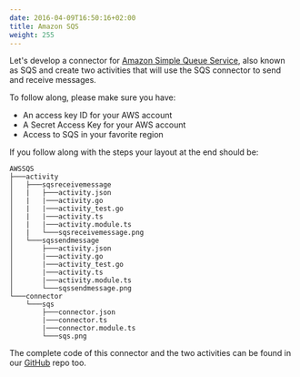 ```yaml
---
date: 2016-04-09T16:50:16+02:00
title: Amazon SQS
weight: 255
---
```


Let's develop a connector for [Amazon Simple Queue Service](https://aws.amazon.com/sqs/), also known as SQS and create two activities that will use the SQS connector to send and receive messages. 

To follow along, please make sure you have:

* An access key ID for your AWS account
* A Secret Access Key for your AWS account
* Access to SQS in your favorite region

If you follow along with the steps your layout at the end should be:

```
AWSSQS
├───activity
│   ├───sqsreceivemessage
│   |   ├───activity.json
│   |   |───activity.go
│   |   |───activity_test.go
│   |   |───activity.ts
│   |   |───activity.module.ts
│   |   └───sqsreceivemessage.png
│   └───sqssendmessage
│       ├───activity.json
│       |───activity.go
│       |───activity_test.go
│       |───activity.ts
│       |───activity.module.ts
│       └───sqssendmessage.png
└───connector
    └───sqs
        ├───connector.json
        |───connector.ts
        |───connector.module.ts
        └───sqs.png
```

The complete code of this connector and the two activities can be found in our [GitHub](https://github.com/TIBCOSoftware/tci-flogo/tree/master/examples/AWSSQS) repo too.